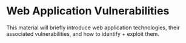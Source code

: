 # Web Application Vulnerabilities 

This material will briefly introduce web application technologies, their associated vulnerabilities, and how to identify + exploit them.

